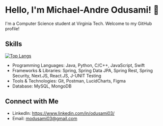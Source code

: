 # Hello, I'm Michael-Andre Odusami! 👋

I'm a Computer Science student at Virginia Tech. Welcome to my GitHub profile! 

## Skills
[![Top Langs](https://github-readme-stats.vercel.app/api/top-langs/?username=modusami&layout=compact)](https://github.com/modusami)

- Programming Languages: Java, Python, C/C++, JavaScript, Swift
- Frameworks & Libraries: Spring, Spring Data JPA, Spring Rest, Spring Security, Next.JS, React.JS, J-UNIT Testing
- Tools & Technologies: Git, Postman, LucidCharts, Figma
- Database: MySQL, MongoDB

## Connect with Me
- LinkedIn: https://www.linkedin.com/in/odusami03/
- Email: modusami03@gmail.com
